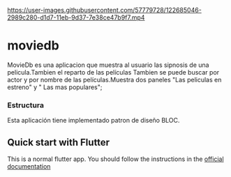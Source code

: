 

https://user-images.githubusercontent.com/57779728/122685046-2989c280-d1d7-11eb-9d37-7e38ce47b9f7.mp4

# moviedb

MovieDb es una aplicacion que muestra al usuario las sipnosis de una pelicula.Tambien el reparto de las películas
Tambien se puede buscar por actor y por nombre de las películas.Muestra dos paneles "Las peliculas en estreno" y " Las mas populares";


### Estructura
Esta aplicación tiene implementado patron de diseño BLOC.

## Quick start with Flutter
This is a normal flutter app. You should follow the instructions in the [official documentation](https://flutter.dev/docs/get-started/install)

